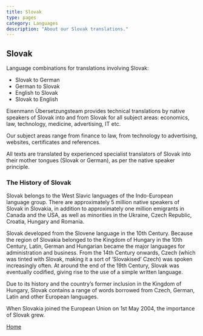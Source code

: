```yaml
---
title: Slovak
type: pages
category: Languages
description: "About our Slovak translations."
---
```


## Slovak

Language combinations for translations involving Slovak:
- Slovak to German
- German to Slovak
- English to Slovak
- Slovak to English

Eisenmann Übersetzungsteam provides technical translations by native speakers of Slovak into and from Slovak for all subject areas: economics, law, technology, medicine, advertising, IT etc.

Our subject areas range from finance to law, from technology to advertising, websites, certificates and references.

All texts are translated by experienced specialist translators of Slovak into their mother tongues (Slovak or German), as per the native speaker principle.

### The History of Slovak
Slovak belongs to the West Slavic languages of the Indo-European language group. There are approximately 5 million native speakers of Slovak in Slovakia, in addition to approximately one million emigrants in Canada and the USA, as well as minorities in the Ukraine, Czech Republic, Croatia, Hungary and Romania.

Slovak developed from the Slovene language in the 10th Century. Because the region of Slovakia belonged to the Kingdom of Hungary in the 10th Century, Latin, German and Hungarian became the major languages for administration and business. From the 14th Century onwards, Czech (which was tinted with Slovak, making it a sort of ‘Slovakised’ Czech) was spoken increasingly often. At around the end of the 19th Century, Slovak was eventually codified, giving rise to the use of a simple written language.

Due to its history and the country’s former inclusion in the Kingdom of Hungary, Slovak contains a range of words borrowed from Czech, German, Latin and other European languages.

When Slovakia joined the European Union on 1st May 2004, the importance of Slovak grew.

[Home](/about/landing)